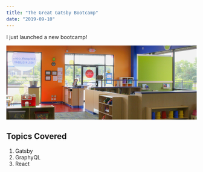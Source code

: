 ```yaml
---
title: "The Great Gatsby Bootcamp"
date: "2019-09-10"
---
```


I just launched a new bootcamp!

![Center Picture](banner-img01.jpg)

## Topics Covered

1. Gatsby
2. GraphyQL
3. React